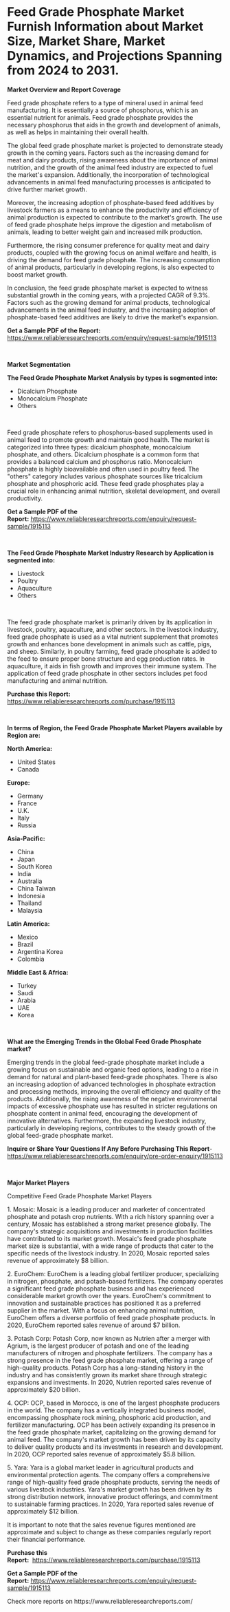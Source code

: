 <p><h1>Feed Grade Phosphate Market Furnish Information about Market Size, Market Share, Market Dynamics, and Projections Spanning from 2024 to 2031.</h1></p><p><strong>Market Overview and Report Coverage</strong></p>
<p><p>Feed grade phosphate refers to a type of mineral used in animal feed manufacturing. It is essentially a source of phosphorus, which is an essential nutrient for animals. Feed grade phosphate provides the necessary phosphorus that aids in the growth and development of animals, as well as helps in maintaining their overall health.</p><p>The global feed grade phosphate market is projected to demonstrate steady growth in the coming years. Factors such as the increasing demand for meat and dairy products, rising awareness about the importance of animal nutrition, and the growth of the animal feed industry are expected to fuel the market's expansion. Additionally, the incorporation of technological advancements in animal feed manufacturing processes is anticipated to drive further market growth.</p><p>Moreover, the increasing adoption of phosphate-based feed additives by livestock farmers as a means to enhance the productivity and efficiency of animal production is expected to contribute to the market's growth. The use of feed grade phosphate helps improve the digestion and metabolism of animals, leading to better weight gain and increased milk production.</p><p>Furthermore, the rising consumer preference for quality meat and dairy products, coupled with the growing focus on animal welfare and health, is driving the demand for feed grade phosphate. The increasing consumption of animal products, particularly in developing regions, is also expected to boost market growth.</p><p>In conclusion, the feed grade phosphate market is expected to witness substantial growth in the coming years, with a projected CAGR of 9.3%. Factors such as the growing demand for animal products, technological advancements in the animal feed industry, and the increasing adoption of phosphate-based feed additives are likely to drive the market's expansion.</p></p>
<p><strong>Get a Sample PDF of the Report:</strong> <a href="https://www.reliableresearchreports.com/enquiry/request-sample/1915113">https://www.reliableresearchreports.com/enquiry/request-sample/1915113</a></p>
<p>&nbsp;</p>
<p><strong>Market Segmentation</strong></p>
<p><strong>The Feed Grade Phosphate Market Analysis by types is segmented into:</strong></p>
<p><ul><li>Dicalcium Phosphate</li><li>Monocalcium Phosphate</li><li>Others</li></ul></p>
<p>&nbsp;</p>
<p><p>Feed grade phosphate refers to phosphorus-based supplements used in animal feed to promote growth and maintain good health. The market is categorized into three types: dicalcium phosphate, monocalcium phosphate, and others. Dicalcium phosphate is a common form that provides a balanced calcium and phosphorus ratio. Monocalcium phosphate is highly bioavailable and often used in poultry feed. The "others" category includes various phosphate sources like tricalcium phosphate and phosphoric acid. These feed grade phosphates play a crucial role in enhancing animal nutrition, skeletal development, and overall productivity.</p></p>
<p><strong>Get a Sample PDF of the Report:</strong>&nbsp;<a href="https://www.reliableresearchreports.com/enquiry/request-sample/1915113">https://www.reliableresearchreports.com/enquiry/request-sample/1915113</a></p>
<p>&nbsp;</p>
<p><strong>The Feed Grade Phosphate Market Industry Research by Application is segmented into:</strong></p>
<p><ul><li>Livestock</li><li>Poultry</li><li>Aquaculture</li><li>Others</li></ul></p>
<p>&nbsp;</p>
<p><p>The feed grade phosphate market is primarily driven by its application in livestock, poultry, aquaculture, and other sectors. In the livestock industry, feed grade phosphate is used as a vital nutrient supplement that promotes growth and enhances bone development in animals such as cattle, pigs, and sheep. Similarly, in poultry farming, feed grade phosphate is added to the feed to ensure proper bone structure and egg production rates. In aquaculture, it aids in fish growth and improves their immune system. The application of feed grade phosphate in other sectors includes pet food manufacturing and animal nutrition.</p></p>
<p><strong>Purchase this Report:</strong>&nbsp; <a href="https://www.reliableresearchreports.com/purchase/1915113">https://www.reliableresearchreports.com/purchase/1915113</a></p>
<p>&nbsp;</p>
<p><strong>In terms of Region, the Feed Grade Phosphate Market Players available by Region are:</strong></p>
<p>
    <p> <strong> North America: </strong>
        <ul>
            <li>United States</li>
            <li>Canada</li>
        </ul>
        </p> 
    <p> <strong> Europe: </strong>
        <ul>
            <li>Germany</li>
            <li>France</li>
            <li>U.K.</li>
            <li>Italy</li>
            <li>Russia</li>
        </ul>
        </p> 
    <p> <strong> Asia-Pacific: </strong>
        <ul>
            <li>China</li>
            <li>Japan</li>
            <li>South Korea</li>
            <li>India</li>
            <li>Australia</li>
            <li>China Taiwan</li>
            <li>Indonesia</li>
            <li>Thailand</li>
            <li>Malaysia</li>
        </ul>
        </p> 
    <p> <strong> Latin America: </strong>
        <ul>
            <li>Mexico</li>
            <li>Brazil</li>
            <li>Argentina Korea</li>
            <li>Colombia</li>
        </ul>
        </p> 
    <p> <strong> Middle East & Africa: </strong>
        <ul>
            <li>Turkey</li>
            <li>Saudi</li>
            <li>Arabia</li>
            <li>UAE</li>
            <li>Korea</li>
        </ul>
    </p>
    </p>
<p>&nbsp;</p>
<p><strong>What are the Emerging Trends in the Global Feed Grade Phosphate market?</strong></p>
<p><p>Emerging trends in the global feed-grade phosphate market include a growing focus on sustainable and organic feed options, leading to a rise in demand for natural and plant-based feed-grade phosphates. There is also an increasing adoption of advanced technologies in phosphate extraction and processing methods, improving the overall efficiency and quality of the products. Additionally, the rising awareness of the negative environmental impacts of excessive phosphate use has resulted in stricter regulations on phosphate content in animal feed, encouraging the development of innovative alternatives. Furthermore, the expanding livestock industry, particularly in developing regions, contributes to the steady growth of the global feed-grade phosphate market.</p></p>
<p><strong>Inquire or Share Your Questions If Any Before Purchasing This Report</strong>- <a href="https://www.reliableresearchreports.com/enquiry/pre-order-enquiry/1915113">https://www.reliableresearchreports.com/enquiry/pre-order-enquiry/1915113</a></p>
<p>&nbsp;</p>
<p><strong>Major Market Players</strong></p>
<p><p>Competitive Feed Grade Phosphate Market Players</p><p>1. Mosaic: Mosaic is a leading producer and marketer of concentrated phosphate and potash crop nutrients. With a rich history spanning over a century, Mosaic has established a strong market presence globally. The company's strategic acquisitions and investments in production facilities have contributed to its market growth. Mosaic's feed grade phosphate market size is substantial, with a wide range of products that cater to the specific needs of the livestock industry. In 2020, Mosaic reported sales revenue of approximately $8 billion.</p><p>2. EuroChem: EuroChem is a leading global fertilizer producer, specializing in nitrogen, phosphate, and potash-based fertilizers. The company operates a significant feed grade phosphate business and has experienced considerable market growth over the years. EuroChem's commitment to innovation and sustainable practices has positioned it as a preferred supplier in the market. With a focus on enhancing animal nutrition, EuroChem offers a diverse portfolio of feed grade phosphate products. In 2020, EuroChem reported sales revenue of around $7 billion.</p><p>3. Potash Corp: Potash Corp, now known as Nutrien after a merger with Agrium, is the largest producer of potash and one of the leading manufacturers of nitrogen and phosphate fertilizers. The company has a strong presence in the feed grade phosphate market, offering a range of high-quality products. Potash Corp has a long-standing history in the industry and has consistently grown its market share through strategic expansions and investments. In 2020, Nutrien reported sales revenue of approximately $20 billion.</p><p>4. OCP: OCP, based in Morocco, is one of the largest phosphate producers in the world. The company has a vertically integrated business model, encompassing phosphate rock mining, phosphoric acid production, and fertilizer manufacturing. OCP has been actively expanding its presence in the feed grade phosphate market, capitalizing on the growing demand for animal feed. The company's market growth has been driven by its capacity to deliver quality products and its investments in research and development. In 2020, OCP reported sales revenue of approximately $5.8 billion.</p><p>5. Yara: Yara is a global market leader in agricultural products and environmental protection agents. The company offers a comprehensive range of high-quality feed grade phosphate products, serving the needs of various livestock industries. Yara's market growth has been driven by its strong distribution network, innovative product offerings, and commitment to sustainable farming practices. In 2020, Yara reported sales revenue of approximately $12 billion.</p><p>It is important to note that the sales revenue figures mentioned are approximate and subject to change as these companies regularly report their financial performance.</p></p>
<p><strong>Purchase this Report:</strong>&nbsp;&nbsp;<a href="https://www.reliableresearchreports.com/purchase/1915113">https://www.reliableresearchreports.com/purchase/1915113</a></p>
<p></p>
<p><strong>Get a Sample PDF of the Report:</strong>&nbsp;<a href="https://www.reliableresearchreports.com/enquiry/request-sample/1915113">https://www.reliableresearchreports.com/enquiry/request-sample/1915113</a></p>
<p>Check more reports on https://www.reliableresearchreports.com/</p>